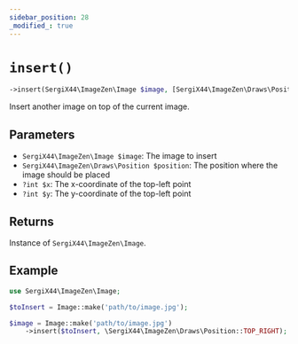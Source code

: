 ```yaml
---
sidebar_position: 28
_modified_: true
---
```

# `insert()`

```php
->insert(SergiX44\ImageZen\Image $image, [SergiX44\ImageZen\Draws\Position $position = SergiX44\ImageZen\Draws\Position::CENTER], [?int $x = null], [?int $y = null]): SergiX44\ImageZen\Image
```
Insert another image on top of the current image.

## Parameters

- `SergiX44\ImageZen\Image $image`: The image to insert
- `SergiX44\ImageZen\Draws\Position $position`: The position where the image should be placed
- `?int $x`: The x-coordinate of the top-left point
- `?int $y`: The y-coordinate of the top-left point


## Returns

Instance of `SergiX44\ImageZen\Image`.

## Example

```php
use SergiX44\ImageZen\Image;

$toInsert = Image::make('path/to/image.jpg');

$image = Image::make('path/to/image.jpg')
    ->insert($toInsert, \SergiX44\ImageZen\Draws\Position::TOP_RIGHT);

```
